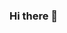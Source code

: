 ### Hi there 👋

<!--
**codecason/codecason** is a ✨ _special_ ✨ repository because its `README.md` (this file) appears on your GitHub profile.

Here are some ideas to get you started:

- 🔭 I’m currently working on ...
- 🌱 I’m currently learning natural language processing
- 👯 I’m looking to collaborate on epicgames and NLP
- 🤔 I’m looking for help with databases
- 💬 Ask me about ...
- 📫 How to reach me: ... kinsco164 At sina dot com
-->
